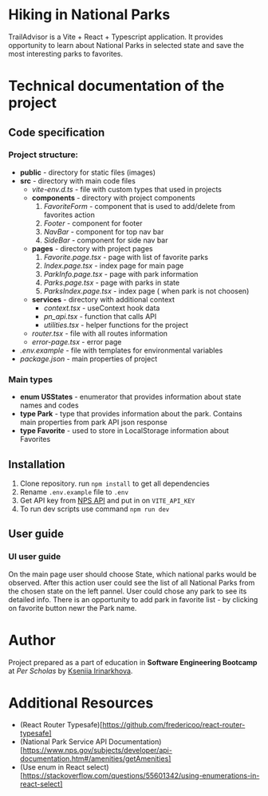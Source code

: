 # Hiking in National Parks

TrailAdvisor is a Vite + React + Typescript application. It provides opportunity to learn about National Parks in selected state and save the most interesting parks to favorites.

# Technical documentation of the project
## Code specification
### Project structure:
- **public** - directory for static files (images)
- **src** - directory with main code files
    - *vite-env.d.ts* - file with custom types that used in projects    
    - **components** - directory with project components
        1) *FavoriteForm* - component that is used to add/delete from favorites action
        2) *Footer* - component for footer
        3) *NavBar* - component for top nav bar
        4) *SideBar* - component for side nav bar
    - **pages** - directory with project pages
        1) *Favorite.page.tsx* - page with list of favorite parks
        2) *Index.page.tsx* - index page for main page
        3) *ParkInfo.page.tsx* - page with park information
        4) *Parks.page.tsx* - page with parks in state
        5) *ParksIndex.page.tsx* - index page ( when park is not choosen)
    - **services** - directory with additional context
        - *context.tsx* - useContext hook data
        - *pn_api.tsx* - function that calls API
        - *utilities.tsx* - helper functions for the project
    - *router.tsx* - file with all routes information
    - *error-page.tsx* - error page
- *.env.example* - file with templates for environmental variables
- *package.json* - main properties of project



### Main types
- **enum USStates** - enumerator that provides information about state names and codes
- **type Park** - type that provides information about the park.  Contains main properties from park API json response
- **type Favorite** - used to store in LocalStorage information about Favorites

## Installation

1) Clone repository. run `npm install` to get all dependencies
2) Rename `.env.example` file to `.env`
3) Get API key from [NPS API](https://www.nps.gov/subjects/developer/get-started.htm) and put in on `VITE_API_KEY`
4) To run dev scripts use command `npm run dev`

## User guide
### UI user guide
On the main page user should choose State, which national parks would be observed. After this action user could see the list of all National Parks from the chosen state on the left pannel. User could chose any park to see its detailed info. There is an opportunity to add park in favorite list - by clicking on favorite button newr the Park name.

# Author
Project prepared as a part of education in **Software Engineering Bootcamp** at *Per Scholas* by [Kseniia Irinarkhova](https://www.linkedin.com/in/kseniia-irinarkhova/).

# Additional Resources
- (React Router Typesafe)[https://github.com/fredericoo/react-router-typesafe]
- (National Park Service API Documentation)[https://www.nps.gov/subjects/developer/api-documentation.htm#/amenities/getAmenities]
- (Use enum in React select)[https://stackoverflow.com/questions/55601342/using-enumerations-in-react-select]

